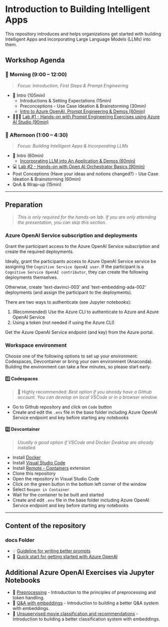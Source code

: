 # Introduction to Building Intelligent Apps

This repository introduces and helps organizations get started with building Intelligent Apps and incorporating Large Language Models (LLMs) into them.

## Workshop Agenda

### 🌅 Morning (9:00 – 12:00)

> *Focus: Introduction, First Steps & Prompt Engineering*

* 📣 Intro (105min)
  * Introductions & Setting Expectations (15min)
  * Preconceptions - Use Case Ideation & Brainstorming (30min)
  * [Intro to Azure OpenAI, Prompt Engineering & Demos (60min)](presentations/README.md)
* 🧑🏼‍💻 [Lab #1 - Hands-on with Prompt Engineering Exercises using Azure AI Studio (90min)](labs/01-prompts/prompts.md)

### 🌆 Afternoon (1:00 – 4:30)

> *Focus: Building Intelligent Apps & Incorporating LLMs*

* 📣 Intro (60min)
  * [Incorporating LLM into An Application & Demos (60min)](presentations/README.md)
* 💻 [Lab #2 - Hands-on with Open AI Orchestrator Basics (90min)](labs/02-orchestrators/orchestrators.md)
* Post Conceptions (Have your ideas and notions changed?) - Use Case Ideation & Brainstorming (60min)
* QnA & Wrap-up (15min)

-------------------

## Preparation

> *This is only required for the hands-on lab. If you are only attending the presentation, you can skip this section.*

### Azure OpenAI Service subscription and deployments

Grant the participant access to the Azure OpenAI Service subscription and create the required deployments.

Ideally, grant the participants access to Azure OpenAI Service service be assigning the `Cognitive Service OpenAI user`. If the participant is a `Cognitive Service OpenAI contributor`, they can create the following deployments themselves.

Otherwise, create 'text-davinci-003' and 'text-embedding-ada-002' deployments (and assign the participant to the deployments).

There are two ways to authenticate (see Jupyter notebooks):

1. (Recommended) Use the Azure CLI to authenticate to Azure and Azure OpenAI Service
2. Using a token (not needed if using the Azure CLI)

Get the Azure OpenAI Service endpoint (and key) from the Azure portal.

### Workspace environment

Choose one of the following options to set up your environment: Codespaces, Devcontainer or bring your own environment (Anaconda). Building the environment can take a few minutes, so please start early.

#### 1️⃣ Codespaces

> 🌟 Highly recommended: *Best option if you already have a Github account. You can develop on local VSCode or in a browser window.*

* Go to Github repository and click on `Code` button
* Create and edit the `.env` file in the base folder including Azure OpenAI Service endpoint and key before starting any notebooks

#### 2️⃣ Devcontainer

> *Usually a good option if VSCode and Docker Desktop are already installed.*

* Install [Docker](https://www.docker.com/products/docker-desktop)
* Install [Visual Studio Code](https://code.visualstudio.com/)
* Install [Remote - Containers](https://marketplace.visualstudio.com/items?itemName=ms-vscode-remote.remote-containers) extension
* Clone this repository
* Open the repository in Visual Studio Code
* Click on the green button in the bottom left corner of the window
* Select `Reopen in Container`
* Wait for the container to be built and started
* Create and edit `.env` file in the base folder including Azure OpenAI Service endpoint and key before starting any notebooks

-------------------

## Content of the repository

### docs Folder

* :bulb: [Guideline for writing better prompts](docs/prompt_writing_help.md)
* :muscle: [Quick start for getting started with Azure OpenAI](docs/quick_start.md)

## Additional Azure OpenAI Exercises via Jupyter Notebooks

* :muscle: [Preprocessing](labs/extra/preprocessing.ipynb) - Introduction to the principles of preprocessing and token handling.
* :muscle: [Q&A with embeddings](labs/extra/qna_with_embeddings.ipynb) - Introduction to building a better Q&A system with embeddings.
* :muscle: [Unsupervised movie classification and recommendations](labs/extra/movie_classification.ipynb) - Introduction to building a better classification system with embeddings.
